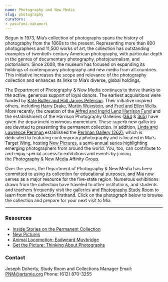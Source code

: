 ```yaml
---
name: Photography and New Media
slug: photography
curators:
- yasufumi-nakamori
---
```


Begun in 1973, Mia’s collection of photographs spans the history of photography from the 1860s to the present. Representing more than 800 photographers and 11,500 works of art, the collection has outstanding examples of twentieth-century American photography, with particular depth in the genres of documentary photography, photojournalism, and pictorialism. Since 2008, the museum has focused on expanding its holdings of contemporary photography and new media from all countries. This initiative increases the scope and relevance of the photography collection and enhances its links to Mia’s diverse, global holdings.

The Department of Photography &amp; New Media continues to thrive thanks to the active, generous support of loyal donors. The earliest acquisitions were funded by [Kate Butler and Hall James Peterson](http://collections.artsmia.org/search/creditline:%22The%20Kate%20and%20Hall%20J.%20Peterson%20Fund%22). Their initiative inspired others, including [Harry Drake](http://collections.artsmia.org/search/creditline:%22Harry%20Drake%22/filters/department:%22Photography%20&%20New%20Media%22), [Martin Weinstein](http://collections.artsmia.org/search/creditline:%22Martin%20Weinstein%22/filters/department:%22Photography%20&%20New%20Media%22), and [Fred and Ellen Wells](http://collections.artsmia.org/search/creditline:%22Ellen%20And%20Fred%20Wells%22/filters/department:%22Photography%20&%20New%20Media%22). More recently, the creation of the [Alfred and Ingrid Lenz Harrison Fund](http://collections.artsmia.org/search/creditline:%22Alfred%20and%20Ingrid%20Lenz%20Harrison%22) and the establishment of the Harrison Photography Galleries ([364](http://collections.artsmia.org/search/G364) &amp; [365](http://collections.artsmia.org/search/G365)) have given the department enormous momentum. These superb new galleries are devoted to presenting the permanent collection. In addition, [Linda and Lawrence Perlman](http://collections.artsmia.org/search/creditline:%22Linda%20and%20Lawrence%20Perlman%22/filters/department:%22Photography%20&%20New%20Media%22) established the [Perlman Gallery (262)](http://collections.artsmia.org/search/G262), which is dedicated to featuring contemporary photography and is located in Mia’s Target Wing, hosting <a href="http://www2.artsmia.org/blogs/new-pictures">New Pictures</a>, a semi-annual series highlighting emerging photographers from around the world. You, too, can contribute to and enjoy special access to exhibitions and events by joining the <a href="http://new.artsmia.org/join-and-invest/affinity-groups/">Photography &amp; New Media Affinity Group</a>.

Over the years, the Department of Photography &amp; New Media has been committed to using its collection for educational purposes, and Mia now serves as a major resource for the five-state region. Numerous exhibitions drawn from the collection have traveled to other institutions, and students and teachers frequently visit the galleries and <a href="http://new.artsmia.org/visit/museum-facilities/study-rooms/">Photography Study Room</a> to learn from the collection firsthand. Click on the photograph below to browse the collection and prepare for your next visit to Mia.

---

### Resources

* [Inside Stories on the Permanent Collection](http://www2.artsmia.org/blogs/new-pictures/category/inside-stories-of-the-collection/)
* [New Pictures](http://www.artsmia.org/new-pictures)
* [Animal Locomotion: Eadweard Muybridge](http://www.artsmia.org/animal-locomotion)
* [Get the Picture: Thinking About Photographs](http://www.artsmia.org/get-the-picture)

### Contact
Joseph Doherty, Study Room and Collections Manager
Email: [PNM@artsmia.org](mailto:PNM@artsmia.org)
Phone: (612) 870-3255
